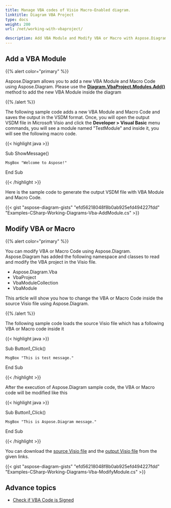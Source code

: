 ```yaml
---
title: Manage VBA codes of Visio Macro-Enabled diagram.
linktitle: Diagram VBA Project
type: docs
weight: 200
url: /net/working-with-vbaproject/

description: Add VBA Module and Modify VBA or Macro with Aspose.Diagram library.
---
```


## **Add a VBA Module**
{{% alert color="primary" %}}

Aspose.Diagram allows you to add a new VBA Module and Macro Code using Aspose.Diagram. Please use the [**Diagram.VbaProject.Modules.Add()**](https://apireference.aspose.com/diagram/net/aspose.diagram.vba/vbamodulecollection/methods/add/index) method to add the new VBA Module inside the diagram

{{% /alert %}}

The following sample code adds a new VBA Module and Macro Code and saves the output in the VSDM format. Once, you will open the output VSDM file in Microsoft Visio and click the **Developer > Visual Basic** menu commands, you will see a module named "TestModule" and inside it, you will see the following macro code.

{{< highlight java >}}

 Sub ShowMessage()

    MsgBox "Welcome to Aspose!"

End Sub

{{< /highlight >}}

Here is the sample code to generate the output VSDM file with VBA Module and Macro Code.

{{< gist "aspose-diagram-gists" "efd56218048f8b0ab925efd494227fdd" "Examples-CSharp-Working-Diagrams-Vba-AddModule.cs" >}}

## **Modify VBA or Macro**

{{% alert color="primary" %}} 

You can modify VBA or Macro Code using Aspose.Diagram. Aspose.Diagram has added the following namespace and classes to read and modify the VBA project in the Visio file.

- Aspose.Diagram.Vba
- VbaProject
- VbaModuleCollection
- VbaModule

This article will show you how to change the VBA or Macro Code inside the source Visio file using Aspose.Diagram.

{{% /alert %}} 

The following sample code loads the source Visio file which has a following VBA or Macro code inside it

{{< highlight java >}}

 Sub Button1_Click()

    MsgBox "This is test message."

End Sub

{{< /highlight >}}

After the execution of Aspose.Diagram sample code, the VBA or Macro code will be modified like this

{{< highlight java >}}

 Sub Button1_Click()

    MsgBox "This is Aspose.Diagram message."

End Sub

{{< /highlight >}}

You can download the [source Visio file]() and the [output Visio file]() from the given links.

{{< gist "aspose-diagram-gists" "efd56218048f8b0ab925efd494227fdd" "Examples-CSharp-Working-Diagrams-Vba-ModifyModule.cs" >}}

## **Advance topics**
- [Check if VBA Code is Signed](/diagram/net/check-if-vba-code-is-signed/)